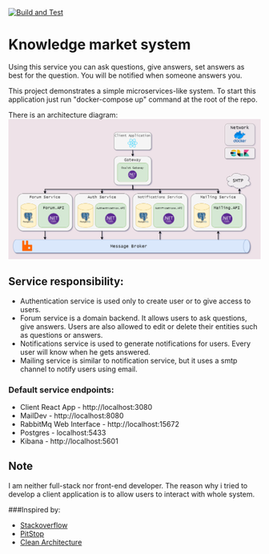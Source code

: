 [![Build and Test](https://github.com/ilyasiquesx/knowledge-market-msa/actions/workflows/BuildAndTest.yml/badge.svg)](https://github.com/ilyasiquesx/knowledge-market-msa/actions/workflows/BuildAndTest.yml)

# Knowledge market system

Using this service you can ask questions, give answers, set answers as best for the question.
You will be notified when someone answers you.

This project demonstrates a simple microservices-like system. To start this application just run "docker-compose up"
command at the root of the repo.

There is an architecture diagram:
![](km-architecture-diagram.png)

## Service responsibility:

* Authentication service is used only to create user or to give access to users.
* Forum service is a domain backend. It allows users to ask questions, give answers. Users are also allowed to edit or
  delete their entities such as questions or answers.
* Notifications service is used to generate notifications for users. Every user will know when he gets answered.
* Mailing service is similar to notification service, but it uses a smtp channel to notify users using email.

### Default service endpoints:

* Client React App - http://localhost:3080
* MailDev - http://localhost:8080
* RabbitMq Web Interface - http://localhost:15672
* Postgres - localhost:5433
* Kibana - http://localhost:5601

## Note

I am neither full-stack nor front-end developer. The reason why i tried to develop a client application is to allow
users to interact with whole system.

###Inspired by:
* [Stackoverflow](https://stackoverflow.com/)
* [PitStop](https://github.com/EdwinVW/pitstop)
* [Clean Architecture](https://github.com/ardalis/CleanArchitecture)